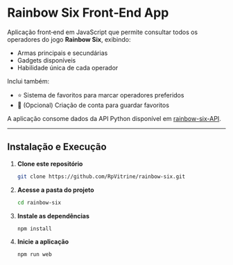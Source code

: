 <!-- README.md for rainbow-six -->
# Rainbow Six Front‑End App

Aplicação front‑end em JavaScript que permite consultar todos os operadores do jogo **Rainbow Six**, exibindo:

- Armas principais e secundárias  
- Gadgets disponíveis  
- Habilidade única de cada operador  

Inclui também:

- ⭐ Sistema de favoritos para marcar operadores preferidos  
- 👤 (Opcional) Criação de conta para guardar favoritos  

A aplicação consome dados da API Python disponível em [rainbow-six-API](https://github.com/RpVitrine/rainbow-six-API).

---

## Instalação e Execução

1. **Clone este repositório**  
   ```bash
   git clone https://github.com/RpVitrine/rainbow-six.git
   
2. **Acesse a pasta do projeto**  
   ```bash
   cd rainbow-six

3. **Instale as dependências**  
   ```bash
   npm install

4. **Inicie a aplicação**
   ```bash
   npm run web
